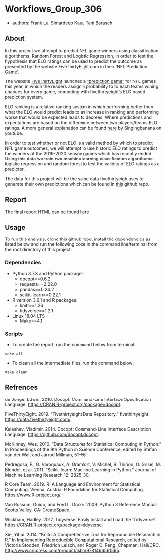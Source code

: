 # Workflows_Group_306
- authors: Frank Lu, Simardeep Kaur, Tani Barasch

## About

In this project we attempt to predict NFL game winners using classification algorithems, Random Forest and Logistic Regression, in order to test the hypothesis that ELO ratings can be used to predict the outcome as presented by the website FiveThirtyEight.com in their 'NFL Prediction Game'.

The website [FiveThirtyEight](https://fivfethirtyeight.com/) launched a [“prediction game”](https://fivethirtyeight.com/features/how-to-play-our-nfl-predictions-game/) for NFL games this year, in which the readers assign a probability to to each teams wining chances for every game, competing with fivethirtyeight’s ELO based prediction system.

ELO ranking is a relative ranking system in which performing better then what the ELO would predict leads to an increase in ranking and performing worse that would be expected leads to  decrees. Where predictions and expectations are based on the difference between two players/teams ELO ratings.
A more general explanation can be found [here](https://www.youtube.com/watch?v=AsYfbmp0To0) by Singingbanana on youtube.

In order to test whether or not ELO is a valid method by which to predict NFL game outcomes, we will attempt to use historic ELO ratings to predict the winners of the 2019-2020 season games which has recently ended.
Using this data we train two machine learning classification algorithems: logistic regression and random forest to test the validity of ELO ratings as a predictor.

The data for this project will be the same data fivethirtyeigh uses to generate their own predictions which can be found in [this](https://github.com/fivethirtyeight/data/tree/master/nfl-elo) github repo.

## Report
The final report HTML can be found [here](https://github.com/UBC-MDS/Workflows_Group_306/blob/master/doc/Elo_prediction_report.md)

## Usage
To run this analysis, clone this github repo, install the dependencies as listed below and run the following code in the command line/terminal from the root directory of this project:

### Dependencies
- Python 3.7.3 and Python packages:
  - docopt==0.6.2
  - requests==2.22.0
  - pandas==0.24.2
  - scikit-learn==0.22.1
- R version 3.6.1 and R packages:
  - knitr==1.26
  - tidyverse==1.2.1
- Linux 18.04 LTS
  - Make==4.1

### Scripts
- To create the report, run the command below from terminal:
```
make all
```

- To clean all the intermediate files, run the command below:
```
make clean
```


## Refrences
de Jonge, Edwin. 2018. Docopt: Command-Line Interface Specification Language. https://CRAN.R-project.org/package=docopt.

FiveThirtyEight. 2019. “Fivethirtyeight Data Repository.” fivethirtyeight. https://data.fivethirtyeight.com/.

Keleshev, Vladimir. 2014. Docopt: Command-Line Interface Description Language. https://github.com/docopt/docopt.

McKinney, Wes. 2010. “Data Structures for Statistical Computing in Python.” In Proceedings of the 9th Python in Science Conference, edited by Stéfan van der Walt and Jarrod Millman, 51–56.

Pedregosa, F., G. Varoquaux, A. Gramfort, V. Michel, B. Thirion, O. Grisel, M. Blondel, et al. 2011. “Scikit-learn: Machine Learning in Python.” Journal of Machine Learning Research 12: 2825–30.

R Core Team. 2019. R: A Language and Environment for Statistical Computing. Vienna, Austria: R Foundation for Statistical Computing. https://www.R-project.org/.

Van Rossum, Guido, and Fred L. Drake. 2009. Python 3 Reference Manual. Scotts Valley, CA: CreateSpace.

Wickham, Hadley. 2017. Tidyverse: Easily Install and Load the ’Tidyverse’. https://CRAN.R-project.org/package=tidyverse.

Xie, Yihui. 2014. “Knitr: A Comprehensive Tool for Reproducible Research in R.” In Implementing Reproducible Computational Research, edited by Victoria Stodden, Friedrich Leisch, and Roger D. Peng. Chapman; Hall/CRC. http://www.crcpress.com/product/isbn/9781466561595.
